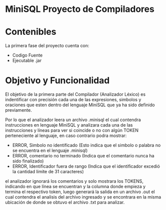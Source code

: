 # MiniSQL Proyecto de Compiladores


# Contenibles
La primera fase del proyecto cuenta con:
- Codigo Fuente
- Ejecutable .jar

# Objetivo y Funcionalidad

El objetivo de la primera parte del Compilador (Analizador Léxico) es indentificar con precisión cada una de las expresiones, simbolos y oraciones que esten dentro del lenguaje MiniSQL que ya ha sido definido previamente.

Por lo que el analizador leera un archivo .minisql el cual contendra instrucciones en lenguaje MiniSQL y analizara cada una de las instrucciones y líneas para ver si coincide o no con algún TOKEN perteneciente al lenguaje, en caso contrario podra mostrar:

- ERROR, Simbolo no identificado (Esto indica que el simbolo o palabra no se encuentra en el lenguaje .minisql)
- ERROR, comentario no terminado (Indica que el comentario nunca ha sido finalizado)
- ERROR, Identificador fuera de rango (Indica que el identificador excedió la cantidad límite de 31 caracteres)

el analizador ignorará los comentarios y solo mostrara los TOKENS, indicando en que línea se encuentran y la columna donde empieza y termina el respectivo token, luego generará la salida en un archivo .out el cual contendra el analisis del archivo ingresado y se encontrara en la misma ubicación de donde se obtuvo el archivo .txt para analizar.


